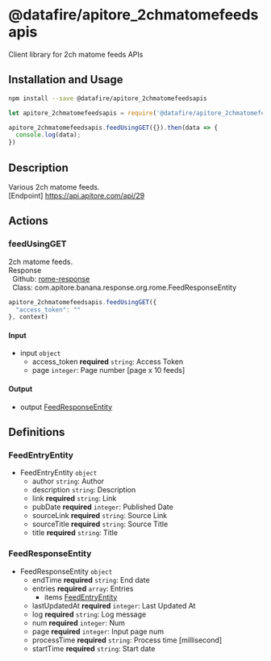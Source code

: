 # @datafire/apitore_2chmatomefeedsapis

Client library for 2ch matome feeds APIs

## Installation and Usage
```bash
npm install --save @datafire/apitore_2chmatomefeedsapis
```
```js
let apitore_2chmatomefeedsapis = require('@datafire/apitore_2chmatomefeedsapis').create();

apitore_2chmatomefeedsapis.feedUsingGET({}).then(data => {
  console.log(data);
})
```

## Description

Various 2ch matome feeds.<BR />[Endpoint] https://api.apitore.com/api/29

## Actions

### feedUsingGET
2ch matome feeds.<BR />Response<BR />&nbsp; Github: <a href="https://github.com/keigohtr/apitore-response-parent/tree/master/rome-response">rome-response</a><BR />&nbsp; Class: com.apitore.banana.response.org.rome.FeedResponseEntity<BR />


```js
apitore_2chmatomefeedsapis.feedUsingGET({
  "access_token": ""
}, context)
```

#### Input
* input `object`
  * access_token **required** `string`: Access Token
  * page `integer`: Page number [page x 10 feeds]

#### Output
* output [FeedResponseEntity](#feedresponseentity)



## Definitions

### FeedEntryEntity
* FeedEntryEntity `object`
  * author `string`: Author
  * description `string`: Description
  * link **required** `string`: Link
  * pubDate **required** `integer`: Published Date
  * sourceLink **required** `string`: Source Link
  * sourceTitle **required** `string`: Source Title
  * title **required** `string`: Title

### FeedResponseEntity
* FeedResponseEntity `object`
  * endTime **required** `string`: End date
  * entries **required** `array`: Entries
    * items [FeedEntryEntity](#feedentryentity)
  * lastUpdatedAt **required** `integer`: Last Updated At
  * log **required** `string`: Log message
  * num **required** `integer`: Num
  * page **required** `integer`: Input page num
  * processTime **required** `string`: Process time [millisecond]
  * startTime **required** `string`: Start date



